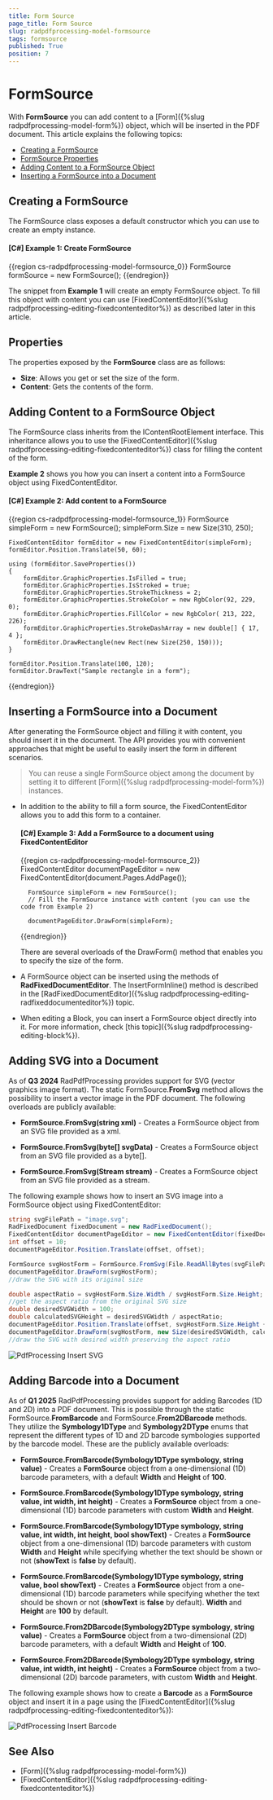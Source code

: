 ```yaml
---
title: Form Source
page_title: Form Source
slug: radpdfprocessing-model-formsource
tags: formsource
published: True
position: 7
---
```


# FormSource

With __FormSource__ you can add content to a [Form]({%slug radpdfprocessing-model-form%}) object, which will be inserted in the PDF document. This article explains the following topics:

* [Creating a FormSource](#creating-a-formsource)
* [FormSource Properties](#properties)
* [Adding Content to a FormSource Object](#adding-content-to-a-formsource-object)
* [Inserting a FormSource into a Document](#inserting-a-formsource-into-a-document)
      

## Creating a FormSource

The FormSource class exposes a default constructor which you can use to create an empty instance.      

#### __[C#] Example 1: Create FormSource__

{{region cs-radpdfprocessing-model-formsource_0}}
	FormSource formSource = new FormSource();
{{endregion}}

The snippet from **Example 1** will create an empty FormSource object. To fill this object with content you can use [FixedContentEditor]({%slug radpdfprocessing-editing-fixedcontenteditor%}) as described later in this article.

## Properties

The properties exposed by the **FormSource** class are as follows:

* **Size**: Allows you get or set the size of the form.
* **Content**: Gets the contents of the form.


## Adding Content to a FormSource Object

The FormSource class inherits from the IContentRootElement interface. This inheritance allows you to use the [FixedContentEditor]({%slug radpdfprocessing-editing-fixedcontenteditor%}) class for filling the content of the form.

**Example 2** shows you how you can insert a content into a FormSource object using FixedContentEditor.

#### __[C#] Example 2: Add content to a FormSource__

{{region cs-radpdfprocessing-model-formsource_1}}
	FormSource simpleForm = new FormSource();
	simpleForm.Size = new Size(310, 250);
	
	FixedContentEditor formEditor = new FixedContentEditor(simpleForm);
	formEditor.Position.Translate(50, 60);
	
	using (formEditor.SaveProperties())
	{
	    formEditor.GraphicProperties.IsFilled = true;
	    formEditor.GraphicProperties.IsStroked = true;
	    formEditor.GraphicProperties.StrokeThickness = 2;
	    formEditor.GraphicProperties.StrokeColor = new RgbColor(92, 229, 0);
	    formEditor.GraphicProperties.FillColor = new RgbColor( 213, 222, 226);
	    formEditor.GraphicProperties.StrokeDashArray = new double[] { 17, 4 };
	    formEditor.DrawRectangle(new Rect(new Size(250, 150)));
	}
	
	formEditor.Position.Translate(100, 120);
	formEditor.DrawText("Sample rectangle in a form");
{{endregion}}

## Inserting a FormSource into a Document

After generating the FormSource object and filling it with content, you should insert it in the document. The API provides you with convenient approaches that might be useful to easily insert the form in different scenarios.

>You can reuse a single FormSource object among the document by setting it to different [Form]({%slug radpdfprocessing-model-form%}) instances.

* In addition to the ability to fill a form source, the FixedContentEditor allows you to add this form to a container. 


	#### __[C#] Example 3: Add a FormSource to a document using FixedContentEditor__
	
	{{region cs-radpdfprocessing-model-formsource_2}}
		FixedContentEditor documentPageEditor = new FixedContentEditor(document.Pages.AddPage());
		
		FormSource simpleForm = new FormSource();
		// Fill the FormSource instance with content (you can use the code from Example 2)
		
		documentPageEditor.DrawForm(simpleForm);
	
	{{endregion}}

	There are several overloads of the DrawForm() method that enables you to specify the size of the form.

* A FormSource object can be inserted using the methods of **RadFixedDocumentEditor**. The InsertFormInline() method is described in the [RadFixedDocumentEditor]({%slug radpdfprocessing-editing-radfixeddocumenteditor%}) topic.

* When editing a Block, you can insert a FormSource object directly into it. For more information, check [this topic]({%slug radpdfprocessing-editing-block%}).

## Adding SVG into a Document

As of **Q3 2024** RadPdfProcessing provides support for SVG (vector graphics image format). The static FormSource.**FromSvg** method allows the possibility to insert a vector image in the PDF document. The following overloads are publicly available:

* **FormSource.FromSvg(string xml)** - Creates a FormSource object from an SVG file provided as a xml.

* **FormSource.FromSvg(byte[] svgData)** - Creates a FormSource object from an SVG file provided as a byte[].

* **FormSource.FromSvg(Stream stream)** - Creates a FormSource object from an SVG file provided as a stream.

The following example shows how to insert an SVG image into a FormSource object using FixedContentEditor:

```csharp
string svgFilePath = "image.svg"; 
RadFixedDocument fixedDocument = new RadFixedDocument();
FixedContentEditor documentPageEditor = new FixedContentEditor(fixedDocument.Pages.AddPage());
int offset = 10;
documentPageEditor.Position.Translate(offset, offset);

FormSource svgHostForm = FormSource.FromSvg(File.ReadAllBytes(svgFilePath));
documentPageEditor.DrawForm(svgHostForm); 
//draw the SVG with its original size

double aspectRatio = svgHostForm.Size.Width / svgHostForm.Size.Height;
//get the aspect ratio from the original SVG size
double desiredSVGWidth = 100;
double calculatedSVGHeight = desiredSVGWidth / aspectRatio;
documentPageEditor.Position.Translate(offset, svgHostForm.Size.Height + offset);          
documentPageEditor.DrawForm(svgHostForm, new Size(desiredSVGWidth, calculatedSVGHeight));
//draw the SVG with desired width preserving the aspect ratio
```
![PdfProcessing Insert SVG](images/pdf-processing-insert-svg.png)

## Adding Barcode into a Document

As of **Q1 2025** RadPdfProcessing provides support for adding Barcodes (1D and 2D) into a PDF document. This is possible through the static FormSource.**FromBarcode** and FormSource.**From2DBarcode** methods. They utilize the **Symbology1DType** and **Symbology2DType** enums that represent the different types of 1D and 2D barcode symbologies supported by the barcode model. These are the publicly available overloads:

* **FormSource.FromBarcode(Symbology1DType symbology, string value)** - Creates a **FormSource** object from a one-dimensional (1D) barcode parameters, with a default **Width** and **Height** of **100**.

* **FormSource.FromBarcode(Symbology1DType symbology, string value, int width, int height)** - Creates a **FormSource** object from a one-dimensional (1D) barcode parameters with custom **Width** and **Height**.

* **FormSource.FromBarcode(Symbology1DType symbology, string value, int width, int height, bool showText)** - Creates a **FormSource** object from a one-dimensional (1D) barcode parameters with custom **Width** and **Height** while specifying whether the text should be shown or not (**showText** is **false** by default).

* **FormSource.FromBarcode(Symbology1DType symbology, string value, bool showText)** - Creates a **FormSource** object from a one-dimensional (1D) barcode parameters while specifying whether the text should be shown or not (**showText** is **false** by default). **Width** and **Height** are **100** by default.

* **FormSource.From2DBarcode(Symbology2DType symbology, string value)** - Creates a **FormSource** object from a two-dimensional (2D) barcode parameters, with a default **Width** and **Height** of **100**.

* **FormSource.From2DBarcode(Symbology2DType symbology, string value, int width, int height)** - Creates a **FormSource** object from a two-dimensional (2D) barcode parameters, with custom **Width** and **Height**.

The following example shows how to create a **Barcode** as a **FormSource** object and insert it in a page using the [FixedContentEditor]({%slug radpdfprocessing-editing-fixedcontenteditor%}):

<snippet id='libraries-pdf-model-formsource-adding-barcode'/>

![PdfProcessing Insert Barcode](images/pdf-processing-insert-barcode.png)

## See Also

 * [Form]({%slug radpdfprocessing-model-form%})
 * [FixedContentEditor]({%slug radpdfprocessing-editing-fixedcontenteditor%})
